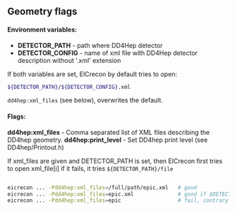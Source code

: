 
## Geometry flags


#### Environment variables:

- **DETECTOR_PATH** - path where DD4Hep detector
- **DETECTOR_CONFIG** - name of xml file with DD4Hep detector description without '.xml' extension

If both variables are set, EICrecon by default tries to open:

```bash
${DETECTOR_PATH}/${DETECTOR_CONFIG}.xml
```

`dd4hep:xml_files` (see below), overwrites the default.


#### Flags:

**dd4hep:xml_files** - Comma separated list of XML files describing the DD4hep geometry.
**dd4hep:print_level** - Set DD4hep print level (see DD4hep/Printout.h)

If xml_files are given and DETECTOR_PATH is set, then EICrecon first tries to open xml_file\[i\] if it fails, it tries
`${DETECTOR_PATH}/file`

```bash

eicrecon ... -Pdd4hep:xml_files=/full/path/epic.xml   # good
eicrecon ... -Pdd4hep:xml_files=epic.xml              # good if $DETECTOR_PATH is set /full/path/
eicrecon ... -Pdd4hep:xml_files=epic                  # fail, contrary to DETECTOR_CONFIG, this should be with extension
```
